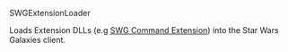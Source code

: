 SWGExtensionLoader

Loads Extension DLLs (e.g [SWG Command Extension](https://github.com/ChairGraveyard/SWGExtensionLoader)) into the Star Wars Galaxies client.